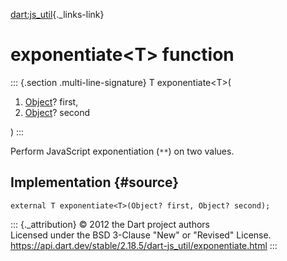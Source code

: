 [dart:js\_util](../dart-js_util/dart-js_util-library){._links-link}

exponentiate\<T\> function
==========================

::: {.section .multi-line-signature}
T exponentiate\<T\>(

1.  [Object](../dart-core/object-class)? first,
2.  [Object](../dart-core/object-class)? second

)
:::

Perform JavaScript exponentiation (`**`) on two values.

Implementation {#source}
--------------

``` {.language-dart data-language="dart"}
external T exponentiate<T>(Object? first, Object? second);
```

::: {._attribution}
© 2012 the Dart project authors\
Licensed under the BSD 3-Clause \"New\" or \"Revised\" License.\
<https://api.dart.dev/stable/2.18.5/dart-js_util/exponentiate.html>
:::
